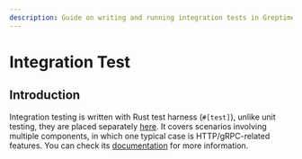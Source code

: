 ```yaml
---
description: Guide on writing and running integration tests in GreptimeDB, covering scenarios involving multiple components.
---
```


# Integration Test

## Introduction

Integration testing is written with Rust test harness (`#[test]`), unlike unit testing, they are placed separately
[here](https://github.com/GreptimeTeam/greptimedb/tree/main/tests-integration).
It covers scenarios involving multiple components, in which one typical case is HTTP/gRPC-related features. You can check
its [documentation](https://github.com/GreptimeTeam/greptimedb/blob/main/tests-integration/README.md) for more information.
